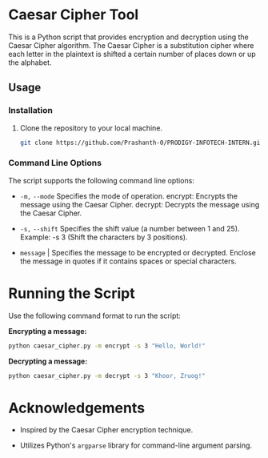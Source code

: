 # Caesar Cipher Tool

This is a Python script that provides encryption and decryption using the Caesar Cipher algorithm. The Caesar Cipher is a substitution cipher where each letter in the plaintext is shifted a certain number of places down or up the alphabet.

## Usage

### Installation
1. Clone the repository to your local machine.
   ```bash
   git clone https://github.com/Prashanth-0/PRODIGY-INFOTECH-INTERN.git


### Command Line Options
The script supports the following command line options:


- `-m,` `--mode`     Specifies the mode of operation.
            encrypt: Encrypts the message using the Caesar Cipher.
            decrypt: Decrypts the message using the Caesar Cipher.

- `-s,` `--shift`    Specifies the shift value (a number between 1 and 25).
            Example: -s 3 (Shift the characters by 3 positions).

- `message`  |        Specifies the message to be encrypted or decrypted.
            Enclose the message in quotes if it contains spaces or special characters.


# Running the Script

Use the following command format to run the script:

**Encrypting a message:**

```bash
python caesar_cipher.py -m encrypt -s 3 "Hello, World!"
```

**Decrypting a message:**

```bash
python caesar_cipher.py -m decrypt -s 3 "Khoor, Zruog!"
```

# Acknowledgements

- Inspired by the Caesar Cipher
  encryption technique.
  
- Utilizes Python's `argparse` library
  for command-line argument parsing.
